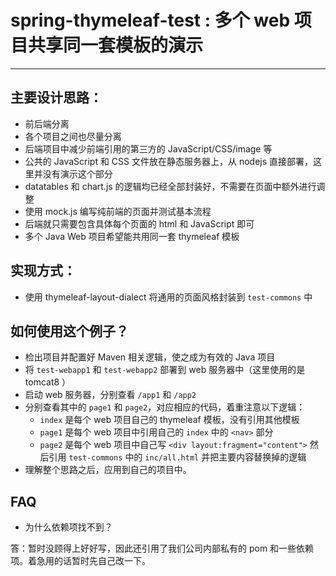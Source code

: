 # spring-thymeleaf-test : 多个 web 项目共享同一套模板的演示

----

## 主要设计思路：

- 前后端分离
- 各个项目之间也尽量分离
- 后端项目中减少前端引用的第三方的 JavaScript/CSS/image 等 
- 公共的 JavaScript 和 CSS 文件放在静态服务器上，从 nodejs 直接部署，这里并没有演示这个部分
- datatables 和 chart.js 的逻辑均已经全部封装好，不需要在页面中额外进行调整
- 使用 mock.js 编写纯前端的页面并测试基本流程
- 后端就只需要包含具体每个页面的 html 和 JavaScript 即可
- 多个 Java Web 项目希望能共用同一套 thymeleaf 模板

## 实现方式：

- 使用 thymeleaf-layout-dialect 将通用的页面风格封装到 `test-commons` 中

## 如何使用这个例子？

- 检出项目并配置好 Maven 相关逻辑，使之成为有效的 Java 项目
- 将 `test-webapp1` 和 `test-webapp2` 部署到 web 服务器中（这里使用的是 tomcat8 ）
- 启动 web 服务器，分别查看 `/app1` 和 `/app2` 
- 分别查看其中的 `page1` 和 `page2`，对应相应的代码，着重注意以下逻辑：
  - `index` 是每个 web 项目自己的 thymeleaf 模板，没有引用其他模板
  - `page1` 是每个 web 项目中引用自己的 `index` 中的 `<nav>` 部分
  - `page2` 是每个 web 项目中自己写 `<div layout:fragment="content">` 然后引用 `test-commons` 中的 `inc/all.html` 并把主要内容替换掉的逻辑
- 理解整个思路之后，应用到自己的项目中。

## FAQ

- 为什么依赖项找不到？

答：暂时没顾得上好好写，因此还引用了我们公司内部私有的 pom 和一些依赖项。着急用的话暂时先自己改一下。
